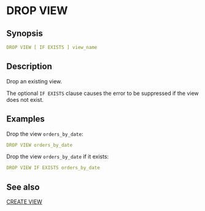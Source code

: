 # DROP VIEW

## Synopsis

```yaml
DROP VIEW [ IF EXISTS ] view_name
```

## Description

Drop an existing view.

The optional `IF EXISTS` clause causes the error to be suppressed if the view does not exist.

## Examples

Drop the view `orders_by_date`:

```yaml
DROP VIEW orders_by_date
```

Drop the view `orders_by_date` if it exists:

```yaml
DROP VIEW IF EXISTS orders_by_date
```

## See also

[CREATE VIEW](./create_view.md)
